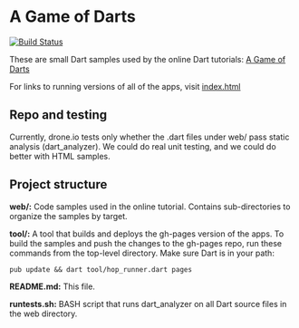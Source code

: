 A Game of Darts
===============
[![Build Status](https://drone.io/github.com/dart-lang/dart-tutorials-samples/status.png)](https://drone.io/github.com/dart-lang/dart-tutorials-samples/latest)

These are small Dart samples used by the online Dart tutorials:
[A Game of Darts](http://www.dartlang.org/docs/tutorials/)

For links to running versions of all of the apps, visit
[index.html](http://dart-lang.github.io/dart-tutorials-samples/)

Repo and testing
----------------
Currently, drone.io tests only whether the .dart files under web/ pass static analysis (dart_analyzer). We could do real unit testing, and we could do better with HTML samples.

Project structure
-----------------

**web/:**
	Code samples used in the online tutorial. Contains sub-directories to organize the samples by target.

**tool/:**
	A tool that builds and deploys the gh-pages version of the apps.
	To build the samples and push the changes to the gh-pages repo, run these commands from the top-level directory.
	Make sure Dart is in your path:

    pub update && dart tool/hop_runner.dart pages


**README.md:**
	This file.

**runtests.sh:**
	BASH script that runs dart_analyzer on all Dart source files in the web directory.
